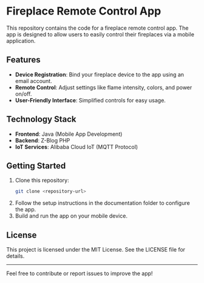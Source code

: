 # Fireplace Remote Control App

This repository contains the code for a fireplace remote control app. The app is designed to allow users to easily control their fireplaces via a mobile application.

## Features
- **Device Registration**: Bind your fireplace device to the app using an email account.
- **Remote Control**: Adjust settings like flame intensity, colors, and power on/off.
- **User-Friendly Interface**: Simplified controls for easy usage.

## Technology Stack
- **Frontend**: Java (Mobile App Development)
- **Backend**: Z-Blog PHP
- **IoT Services**: Alibaba Cloud IoT (MQTT Protocol)

## Getting Started
1. Clone this repository:
   ```bash
   git clone <repository-url>
   ```
2. Follow the setup instructions in the documentation folder to configure the app.
3. Build and run the app on your mobile device.

## License
This project is licensed under the MIT License. See the LICENSE file for details.

---
Feel free to contribute or report issues to improve the app!
